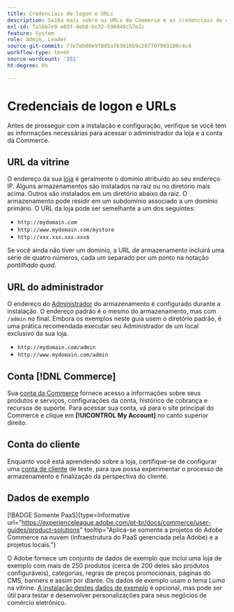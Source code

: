 ```yaml
---
title: Credenciais de logon e URLs
description: Saiba mais sobre os URLs da Commerce e as credenciais de conta usadas para obter acesso ao administrador e à loja.
exl-id: fa16b7e9-e05f-4eb8-bc32-596946c57e1c
feature: System
role: Admin, Leader
source-git-commit: 77e7eb00e9f8d5af6361059c287707993180c4c4
workflow-type: tm+mt
source-wordcount: '351'
ht-degree: 0%

---
```


# Credenciais de logon e URLs

Antes de prosseguir com a instalação e configuração, verifique se você tem as informações necessárias para acessar o administrador da loja e a conta da Commerce.

## URL da vitrine

O endereço da sua [loja](storefront.md) é geralmente o domínio atribuído ao seu endereço IP. Alguns armazenamentos são instalados na raiz ou no diretório mais acima. Outros são instalados em um diretório abaixo da raiz. O armazenamento pode residir em um subdomínio associado a um domínio primário. O URL da loja pode ser semelhante a um dos seguintes:

- `http://mydomain.com`
- `http://www.mydomain.com/mystore`
- `http://xxx.xxx.xxx.xxx`s

Se você ainda não tiver um domínio, a URL de armazenamento incluirá uma série de quatro números, cada um separado por um ponto na notação _pontilhado quad_.

## URL do administrador

O endereço do [Administrador](admin.md) do armazenamento é configurado durante a instalação. O endereço padrão é o mesmo do armazenamento, mas com `/admin` no final. Embora os exemplos neste guia usem o diretório padrão, é uma prática recomendada executar seu Administrador de um local exclusivo da sua loja.

- `http://mydomain.com/admin`
- `http://www.mydomain.com/admin`

## Conta [!DNL Commerce]

Sua [conta da Commerce](commerce-account-create.md) fornece acesso a informações sobre seus produtos e serviços, configurações da conta, histórico de cobrança e recursos de suporte. Para acessar sua conta, vá para o site principal do Commerce e clique em **[!UICONTROL My Account]** no canto superior direito.

## Conta do cliente

Enquanto você está aprendendo sobre a loja, certifique-se de configurar uma [conta de cliente](../customers/account-dashboard.md) de teste, para que possa experimentar o processo de armazenamento e finalização da perspectiva do cliente.

## Dados de exemplo

[!BADGE Somente PaaS]{type=Informative url="https://experienceleague.adobe.com/pt-br/docs/commerce/user-guides/product-solutions" tooltip="Aplica-se somente a projetos do Adobe Commerce na nuvem (infraestrutura do PaaS gerenciada pela Adobe) e a projetos locais."}

O Adobe fornece um conjunto de dados de exemplo que inclui uma loja de exemplo com mais de 250 produtos (cerca de 200 deles são produtos configuráveis), categorias, regras de preços promocionais, páginas do CMS, banners e assim por diante. Os dados de exemplo usam o tema _Luma_ na vitrine. [A instalação destes dados de exemplo](https://experienceleague.adobe.com/docs/commerce-operations/installation-guide/next-steps/sample-data/overview.html?lang=pt-BR) é opcional, mas pode ser útil para testar e desenvolver personalizações para seus negócios de comércio eletrônico.
